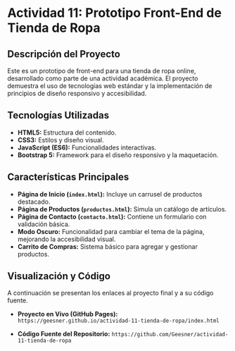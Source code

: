 # Actividad 11: Prototipo Front-End de Tienda de Ropa

## Descripción del Proyecto
Este es un prototipo de front-end para una tienda de ropa online, desarrollado como parte de una actividad académica. El proyecto demuestra el uso de tecnologías web estándar y la implementación de principios de diseño responsivo y accesibilidad.

## Tecnologías Utilizadas
- **HTML5:** Estructura del contenido.
- **CSS3:** Estilos y diseño visual.
- **JavaScript (ES6):** Funcionalidades interactivas.
- **Bootstrap 5:** Framework para el diseño responsivo y la maquetación.

## Características Principales
- **Página de Inicio (`index.html`):** Incluye un carrusel de productos destacado.
- **Página de Productos (`productos.html`):** Simula un catálogo de artículos.
- **Página de Contacto (`contacto.html`):** Contiene un formulario con validación básica.
- **Modo Oscuro:** Funcionalidad para cambiar el tema de la página, mejorando la accesibilidad visual.
- **Carrito de Compras:** Sistema básico para agregar y gestionar productos.

## Visualización y Código
A continuación se presentan los enlaces al proyecto final y a su código fuente.

- **Proyecto en Vivo (GitHub Pages):**
    `https://geesner.github.io/actividad-11-tienda-de-ropa/index.html`

- **Código Fuente del Repositorio:**
    `https://github.com/Geesner/actividad-11-tienda-de-ropa`
